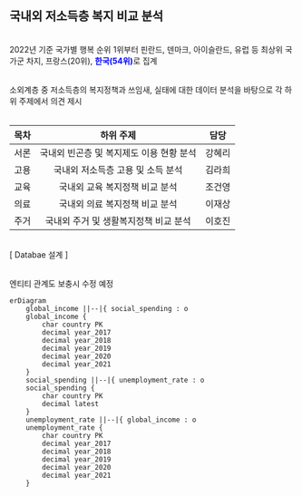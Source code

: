 ## 국내외 저소득층 복지 비교 분석

</br>
2022년 기준 국가별 행복 순위 1위부터 핀란드, 덴마크, 아이슬란드, 유럽 등 최상위 국가군 차지, 프랑스(20위), <span style='color:blue'><b>한국(54위)</b></span>로 집계  
</br></br>

소외계층 중 저소득층의 복지정책과 쓰임새, 실태에 대한 데이터 분석을 바탕으로 각 하위 주제에서 의견 제시  
</br>

| 목차 | 하위 주제 | 담당 |
| :-: | :-: | :-: | 
| 서론 | 국내외 빈곤층 및 복지제도 이용 현황 분석 | 강혜리 |
| 고용 | 국내외 저소득층 고용 및 소득 분석 | 김라희 |
| 교육 | 국내외 교육 복지정책 비교 분석 | 조건영 |
| 의료 | 국내외 의료 복지정책 비교 분석 | 이재상 |
| 주거 | 국내외 주거 및 생활복지정책 비교 분석 | 이호진 |

</br>
[ Databae 설계 ]  

<br>엔티티 관계도 보충시 수정 예정  

```mermaid
erDiagram
    global_income ||--|{ social_spending : o
    global_income {
        char country PK
        decimal year_2017
		decimal year_2018
		decimal year_2019
		decimal year_2020
		decimal year_2021
    }
    social_spending ||--|{ unemployment_rate : o
    social_spending {
        char country PK
        decimal latest
    }
	unemployment_rate ||--|{ global_income : o
    unemployment_rate {
        char country PK
        decimal year_2017
		decimal year_2018
		decimal year_2019
		decimal year_2020
		decimal year_2021
    }
```
